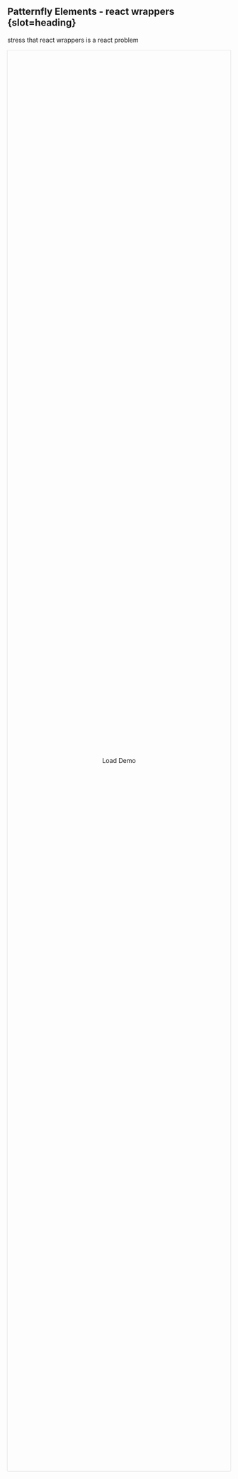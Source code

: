 ## Patternfly Elements - react wrappers {slot=heading}

<span slot=notes>stress that react wrappers is a react problem</span>

<div id="demo">
  <pf-button onclick="this.nextElementSibling.src=this.nextElementSibling.dataset.src;this.hidden=true;">Load Demo</pf-button>
  <iframe width="100%"
          data-src="https://codesandbox.io/p/sandbox/pfe-react-wrappers-3g6x6r?embed=1&file=src/App.tsx"
          loading="lazy"
          allowfullscreen></iframe>
</div>

<style>
#slide-body {
  padding: 0 !important;
}
#demo {
  display: grid;
  grid-template-areas: 'all';
  place-items: center;
}
#demo > * {
  grid-area: all;
}
iframe {
  border: 1px solid rgba(0, 0, 0, 0.1);
  border-radius:2px;
  height: 80vh;
}
</style>
